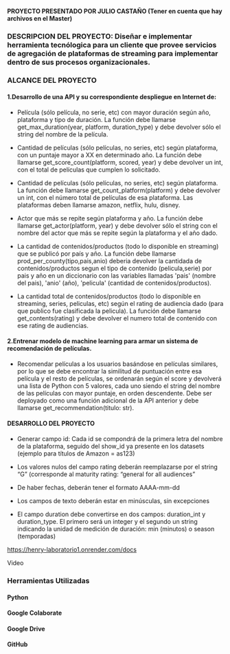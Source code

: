 #### PROYECTO PRESENTADO POR JULIO CASTAÑO (Tener en cuenta que hay archivos en el Master)

### DESCRIPCION DEL PROYECTO: Diseñar e implementar herramienta tecnólogica para un cliente que provee servicios de agregación de plataformas de streaming para implementar dentro de sus procesos organizacionales.
### ALCANCE DEL PROYECTO

#### 1.Desarrollo de una API y su correspondiente despliegue en Internet de:

- Película (sólo película, no serie, etc) con mayor duración según año, plataforma y tipo de duración. La función debe llamarse get_max_duration(year, platform, duration_type) y debe devolver sólo el string del nombre de la película.

- Cantidad de películas (sólo películas, no series, etc) según plataforma, con un puntaje mayor a XX en determinado año. La función debe llamarse get_score_count(platform, scored, year) y debe devolver un int, con el total de películas que cumplen lo solicitado.

- Cantidad de películas (sólo películas, no series, etc) según plataforma. La función debe llamarse get_count_platform(platform) y debe devolver un int, con el número total de películas de esa plataforma. Las plataformas deben llamarse amazon, netflix, hulu, disney.

- Actor que más se repite según plataforma y año. La función debe llamarse get_actor(platform, year) y debe devolver sólo el string con el nombre del actor que más se repite según la plataforma y el año dado.

- La cantidad de contenidos/productos (todo lo disponible en streaming) que se publicó por país y año. La función debe llamarse prod_per_county(tipo,pais,anio) deberia devolver la cantidada de contenidos/productos segun el tipo de contenido (pelicula,serie) por pais y año en un diccionario con las variables llamadas 'pais' (nombre del pais), 'anio' (año), 'pelicula' (cantidad de contenidos/productos).

- La cantidad total de contenidos/productos (todo lo disponible en streaming, series, peliculas, etc) según el rating de audiencia dado (para que publico fue clasificada la pelicula). La función debe llamarse get_contents(rating) y debe devolver el numero total de contenido con ese rating de audiencias.

#### 2.Entrenar modelo de machine learning para armar un sistema de recomendación de películas.

- Recomendar películas a los usuarios basándose en películas similares, por lo que se debe encontrar la similitud de puntuación entre esa película y el resto de películas, se ordenarán según el score y devolverá una lista de Python con 5 valores, cada uno siendo el string del nombre de las películas con mayor puntaje, en orden descendente. Debe ser deployado como una función adicional de la API anterior y debe llamarse get_recommendation(titulo: str).

#### DESARROLLO DEL PROYECTO

- Generar campo id: Cada id se compondrá de la primera letra del nombre de la plataforma, seguido del show_id ya presente en los datasets (ejemplo para títulos de Amazon = as123)

- Los valores nulos del campo rating deberán reemplazarse por el string “G” (corresponde al maturity rating: “general for all audiences”

- De haber fechas, deberán tener el formato AAAA-mm-dd

- Los campos de texto deberán estar en minúsculas, sin excepciones

- El campo duration debe convertirse en dos campos: duration_int y duration_type. El primero será un integer y el segundo un string indicando la unidad de medición de duración: min (minutos) o season (temporadas)


https://henry-laboratorio1.onrender.com/docs

Video

### Herramientas Utilizadas
#### Python
#### Google Colaborate
#### Google Drive
#### GitHub
